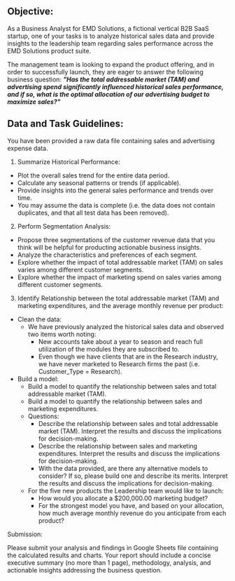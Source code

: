 ## Objective:

As a Business Analyst for EMD Solutions, a fictional vertical B2B SaaS startup, one of your tasks is to analyze historical sales data and provide insights to the leadership team regarding sales performance across the EMD Solutions product suite. 

The management team is looking to expand the product offering, and in order to successfully launch, they are eager to answer the following business question: ***"Has the total addressable market (TAM) and advertising spend significantly influenced historical sales performance, and if so, what is the optimal allocation of our advertising budget to maximize sales?"***

## Data and Task Guidelines:

You have been provided a raw data file containing sales and advertising expense data. 

1. Summarize Historical Performance:
  * Plot the overall sales trend for the entire data period.
  * Calculate any seasonal patterns or trends (if applicable).
  * Provide insights into the general sales performance and trends over time.
  * You may assume the data is complete (i.e. the data does not contain duplicates, and that all test data has been removed).

2. Perform Segmentation Analysis:
  * Propose three segmentations of the customer revenue data that you think will be helpful for producting actionable business insights.
  * Analyze the characteristics and preferences of each segment.
  * Explore whether the impact of total addressable market (TAM) on sales varies among different customer segments.
  * Explore whether the impact of marketing spend on sales varies among different customer segments.

3. Identify Relationship between the total addressable market (TAM) and marketing expenditures, and the average monthly revenue per product:
  * Clean the data:
    * We have previously analyzed the historical sales data and observed two items worth noting:
        * New accounts take about a year to season and reach full utilization of the modules they are subscribed to.
        * Even though we have clients that are in the Research industry, we have never marketed to Research firms the past (i.e. Customer_Type = Research).
  * Build a model:
     * Build a model to quantify the relationship between sales and total addressable market (TAM).
     * Build a model to quantify the relationship between sales and marketing expenditures.
     * Questions:
         * Describe the relationship between sales and total addressable market (TAM). Interpret the results and discuss the implications for decision-making.
         * Describe the relationship between sales and marketing expenditures. Interpret the results and discuss the implications for decision-making.
         * With the data provided, are there any alternative models to consider? If so, please build one and describe its merits. Interpret the results and discuss the implications for decision-making.  
     * For the five new products the Leadership team would like to launch:
         * How would you allocate a $200,000.00 marketing budget?
         * For the strongest model you have, and based on your allocation, how much average monthly revenue do you anticipate from each product?


Submission:

Please submit your analysis and findings in Google Sheets file containing the calculated results and charts. Your report should include a concise executive summary (no more than 1 page), methodology, analysis, and actionable insights addressing the business question.

